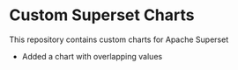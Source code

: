 # Custom Superset Charts
This repository contains custom charts for Apache Superset 

* Added a chart with overlapping values
